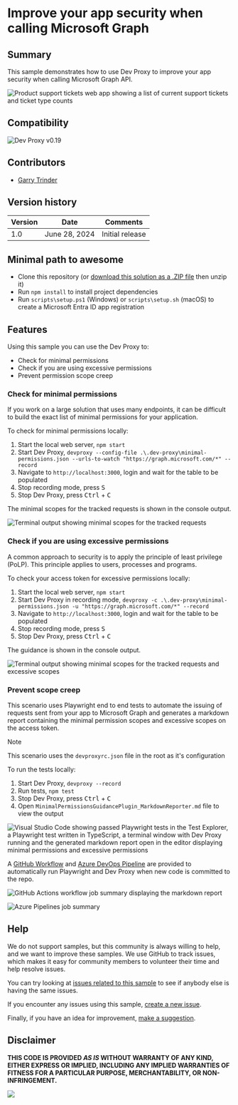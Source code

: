 # Improve your app security when calling Microsoft Graph

## Summary

This sample demonstrates how to use Dev Proxy to improve your app security when calling Microsoft Graph API.

![Product support tickets web app showing a list of current support tickets and ticket type counts](./assets/web-app.png)

## Compatibility

![Dev Proxy v0.19](https://img.shields.io/badge/devproxy-v0.10-green.svg)

## Contributors

* [Garry Trinder](https://github.com/garrytrinder)

## Version history

Version|Date|Comments
-------|----|--------
1.0|June 28, 2024|Initial release

## Minimal path to awesome

* Clone this repository (or [download this solution as a .ZIP file](https://pnp.github.io/download-partial/?url=https://github.com/pnp/proxy-samples/tree/main/samples/improve-app-security-graph) then unzip it)
* Run `npm install` to install project dependencies
* Run `scripts\setup.ps1` (Windows) or `scripts\setup.sh` (macOS) to create a Microsoft Entra ID app registration

## Features

Using this sample you can use the Dev Proxy to:

* Check for minimal permissions
* Check if you are using excessive permissions
* Prevent permission scope creep

### Check for minimal permissions

If you work on a large solution that uses many endpoints, it can be difficult to build the exact list of minimal permissions for your application.

To check for minimal permissions locally:

1. Start the local web server, `npm start`
1. Start Dev Proxy, `devproxy --config-file .\.dev-proxy\minimal-permissions.json --urls-to-watch "https://graph.microsoft.com/*" --record`
1. Navigate to `http://localhost:3000`, login and wait for the table to be populated
1. Stop recording mode, press <kbd>S</kdb>
1. Stop Dev Proxy, press <kbd>Ctrl</kbd> + <kbd>C</kbd>

The minimal scopes for the tracked requests is shown in the console output.

![Terminal output showing minimal scopes for the tracked requests](./assets/minimal-permissions.png)

### Check if you are using excessive permissions

A common approach to security is to apply the principle of least privilege (PoLP). This principle applies to users, processes and programs.

To check your access token for excessive permissions locally:

1. Start the local web server, `npm start`
1. Start Dev Proxy in recording mode, `devproxy -c .\.dev-proxy\minimal-permissions.json -u "https://graph.microsoft.com/*" --record`
1. Navigate to `http://localhost:3000`, login and wait for the table to be populated
1. Stop recording mode, press <kbd>S</kdb>
1. Stop Dev Proxy, press <kbd>Ctrl</kbd> + <kbd>C</kbd>

The guidance is shown in the console output.

![Terminal output showing minimal scopes for the tracked requests and excessive scopes](./assets/excessive-permissions.png)

### Prevent scope creep

This scenario uses Playwright end to end tests to automate the issuing of requests sent from your app to Microsoft Graph and generates a markdown report containing the minimal permission scopes and excessive scopes on the access token.

> [!NOTE]
> This scenario uses the `devproxyrc.json` file in the root as it's configuration

To run the tests locally:

1. Start Dev Proxy, `devproxy --record`
1. Run tests, `npm test`
1. Stop Dev Proxy, press <kbd>Ctrl</kbd> + <kbd>C</kbd>
1. Open `MinimalPermissionsGuidancePlugin_MarkdownReporter.md` file to view the output

![Visual Studio Code showing passed Playwright tests in the Test Explorer, a Playwright test written in TypeScript, a terminal window with Dev Proxy running and the generated markdown report open in the editor displaying minimal permissions and excessive permissions](./assets/playwright.png)

A [GitHub Workflow](./.github/workflows/api-permissions-check.yml) and [Azure DevOps Pipeline](./azure-pipelines.yml) are provided to automatically run Playwright and Dev Proxy when new code is committed to the repo.

![GitHub Actions workflow job summary displaying the markdown report](./assets/github-actions.png)

![Azure Pipelines job summary](./assets/azure-pipelines.png)

## Help

We do not support samples, but this community is always willing to help, and we want to improve these samples. We use GitHub to track issues, which makes it easy for  community members to volunteer their time and help resolve issues.

You can try looking at [issues related to this sample](https://github.com/pnp/proxy-samples/issues?q=label%3A%22sample%3A%20YOUR-SOLUTION-NAME%22) to see if anybody else is having the same issues.

If you encounter any issues using this sample, [create a new issue](https://github.com/pnp/proxy-samples/issues/new).

Finally, if you have an idea for improvement, [make a suggestion](https://github.com/pnp/proxy-samples/issues/new).

## Disclaimer

**THIS CODE IS PROVIDED *AS IS* WITHOUT WARRANTY OF ANY KIND, EITHER EXPRESS OR IMPLIED, INCLUDING ANY IMPLIED WARRANTIES OF FITNESS FOR A PARTICULAR PURPOSE, MERCHANTABILITY, OR NON-INFRINGEMENT.**

![](https://m365-visitor-stats.azurewebsites.net/SamplesGallery/pnp-devproxy-improve-app-security-graph)
